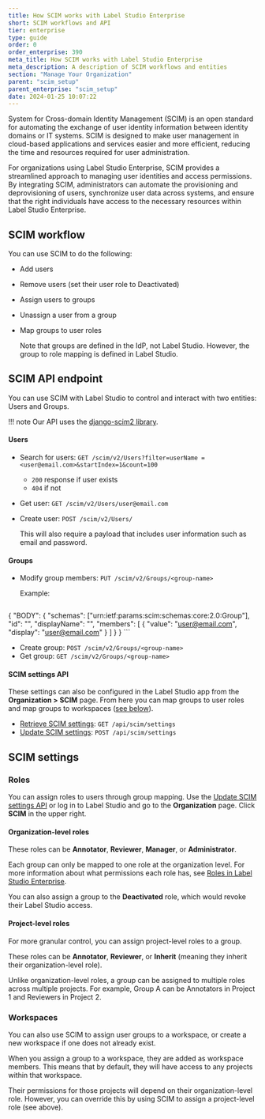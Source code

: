 ```yaml
---
title: How SCIM works with Label Studio Enterprise
short: SCIM workflows and API
tier: enterprise
type: guide
order: 0
order_enterprise: 390
meta_title: How SCIM works with Label Studio Enterprise
meta_description: A description of SCIM workflows and entities
section: "Manage Your Organization"
parent: "scim_setup"
parent_enterprise: "scim_setup"
date: 2024-01-25 10:07:22
---
```


System for Cross-domain Identity Management (SCIM) is an open standard for automating the exchange of user identity information between identity domains or IT systems. SCIM is designed to make user management in cloud-based applications and services easier and more efficient, reducing the time and resources required for user administration.

For organizations using Label Studio Enterprise, SCIM provides a streamlined approach to managing user identities and access permissions. By integrating SCIM, administrators can automate the provisioning and deprovisioning of users, synchronize user data across systems, and ensure that the right individuals have access to the necessary resources within Label Studio Enterprise.

## SCIM workflow

You can use SCIM to do the following:

* Add users
* Remove users (set their user role to Deactivated)
* Assign users to groups
* Unassign a user from a group
* Map groups to user roles
    
    Note that groups are defined in the IdP, not Label Studio. However, the group to role mapping is defined in Label Studio. 

## SCIM API endpoint

You can use SCIM with Label Studio to control and interact with two entities: Users and Groups. 

!!! note
    Our API uses the [django-scim2 library](https://django-scim2.readthedocs.io/en/latest/). 

#### Users
* Search for users: `GET /scim/v2/Users?filter=userName =<user@email.com>&startIndex=1&count=100`
    * `200` response if user exists
    * `404` if not 
* Get user: `GET /scim/v2/Users/user@email.com`
* Create user: `POST /scim/v2/Users/` 

    This will also require a payload that includes user information such as email and password. 

#### Groups

* Modify group members: `PUT /scim/v2/Groups/<group-name>`

    Example:
    ```json
{
  "BODY": {
    "schemas": ["urn:ietf:params:scim:schemas:core:2.0:Group"],
    "id": "<group-name>",
    "displayName": "<group-name>",
    "members": [
      {
        "value": "<user@email.com>",
        "display": "<user@email.com>"
      }
    ]
  }
} 
    ```

* Create group: `POST /scim/v2/Groups/<group-name>`
* Get group: `GET /scim/v2/Groups/<group-name>`

#### SCIM settings API

These settings can also be configured in the Label Studio app from the **Organization > SCIM** page. From here you can map groups to user roles and map groups to workspaces ([see below](#SCIM-settings)).

* [Retrieve SCIM settings](https://app.heartex.com/docs/api/#tag/SSO/operation/api_scim_settings_list): `GET /api/scim/settings`
* [Update SCIM settings](https://app.heartex.com/docs/api/#tag/SSO/operation/api_scim_settings_list): `POST /api/scim/settings`


## SCIM settings

### Roles

You can assign roles to users through group mapping. Use the [Update SCIM settings API](https://app.heartex.com/docs/api/#tag/SSO/operation/api_scim_settings_list) or log in to Label Studio and go to the **Organization** page. Click **SCIM** in the upper right. 

#### Organization-level roles

These roles can be **Annotator**, **Reviewer**, **Manager**, or **Administrator**. 

Each group can only be mapped to one role at the organization level. For more information about what permissions each role has, see [Roles in Label Studio Enterprise](manage_users#Roles-in-Label-Studio-Enterprise). 

You can also assign a group to the **Deactivated** role, which would revoke their Label Studio access. 


#### Project-level roles

For more granular control, you can assign project-level roles to a group. 

These roles can be **Annotator**, **Reviewer**, or **Inherit** (meaning they inherit their organization-level role). 

Unlike organization-level roles, a group can be assigned to multiple roles across multiple projects. For example, Group A can be Annotators in Project 1 and Reviewers in Project 2. 


### Workspaces

You can also use SCIM to assign user groups to a workspace, or create a new workspace if one does not already exist. 

When you assign a group to a workspace, they are added as workspace members. This means that by default, they will have access to any projects within that workspace. 

Their permissions for those projects will depend on their organization-level role. However, you can override this by using SCIM to assign a project-level role (see above). 
